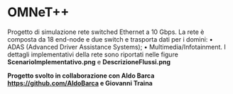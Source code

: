 # OMNeT++
Progetto di simulazione rete switched Ethernet a 10 Gbps. La rete è composta da 18 end-node e due switch e trasporta dati per i domini: 
• ADAS (Advanced Driver Assistance Systems); 
• Multimedia/Infotainment.
I dettagli implementativi della rete sono riportati nelle figure **ScenarioImplementativo.png** e **DescrizioneFlussi.png**

**Progetto svolto in collaborazione con Aldo Barca https://github.com/AldoBarca e Giovanni Traina**

